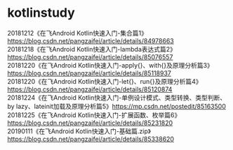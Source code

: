 # kotlinstudy
20181212《在飞Android Kotlin快速入门-集合篇1》https://blog.csdn.net/pangzaifei/article/details/84978663 </br>
20181218《在飞Android Kotlin快速入门-lambda表达式篇2》https://blog.csdn.net/pangzaifei/article/details/85076557 </br>
20181220《在飞Android Kotlin快速入门-apply{}、with{}及原理分析篇3》https://blog.csdn.net/pangzaifei/article/details/85118937 </br>
20181220《在飞Android Kotlin快速入门-let{}、run{}及原理分析篇4》https://blog.csdn.net/pangzaifei/article/details/85120874 </br>
20181224《在飞Android Kotlin快速入门-单例设计模式、类型转换、类型判断、by lazy、lateinit加载及原理分析篇5》https://mp.csdn.net/postedit/85163500 </br>
20181225《在飞Android Kotlin快速入门-扩展函数、枚举篇6》
https://blog.csdn.net/pangzaifei/article/details/85231820 </br>
20190111《在飞Android Kotlin快速入门-基础篇.zip》https://blog.csdn.net/pangzaifei/article/details/85338620 </br>

